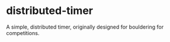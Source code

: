 # distributed-timer

A simple, distributed timer, originally designed for bouldering for competitions.
